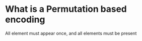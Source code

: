 # What is a Permutation based encoding
All element must appear once, and all elements must be present

